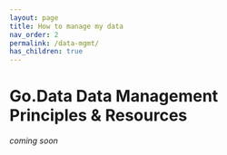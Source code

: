 ```yaml
---
layout: page
title: How to manage my data
nav_order: 2
permalink: /data-mgmt/
has_children: true
---
```


# Go.Data Data Management Principles & Resources

_coming soon_
